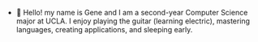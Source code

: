 - 👋 Hello! my name is Gene and I am a second-year Computer Science major at UCLA. I enjoy playing the guitar (learning electric), mastering languages, creating applications, and sleeping early.

<!---
jeounggene/jeounggene is a ✨ special ✨ repository because its `README.md` (this file) appears on your GitHub profile.
You can click the Preview link to take a look at your changes.
--->
